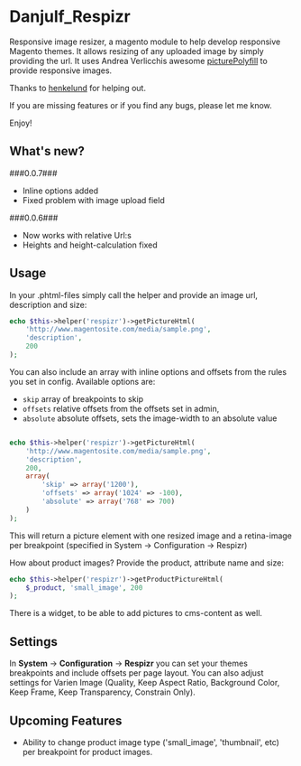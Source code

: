 Danjulf_Respizr
===============
Responsive image resizer, a magento module to help develop responsive Magento themes. It allows resizing of any uploaded image by simply providing the url. It uses Andrea Verlicchis awesome [picturePolyfill](https://github.com/verlok/picturePolyfill) to provide responsive images.

Thanks to [henkelund](https://github.com/henkelund) for helping out.

If you are missing features or if you find any bugs, please let me know.

Enjoy!

What's new?
-----------

###0.0.7###
- Inline options added
- Fixed problem with image upload field

###0.0.6###
- Now works with relative Url:s
- Heights and height-calculation fixed

Usage
-----
In your .phtml-files simply call the helper and provide an image url, description and size:

```php
echo $this->helper('respizr')->getPictureHtml(
    'http://www.magentosite.com/media/sample.png',
    'description',
    200
);
```

You can also include an array with inline options and offsets from the rules you set in config. Available options are:

- ```skip``` array of breakpoints to skip
- ```offsets``` relative offsets from the offsets set in admin,
- ```absolute``` absolute offsets, sets the image-width to an absolute value

```php

echo $this->helper('respizr')->getPictureHtml(
    'http://www.magentosite.com/media/sample.png',
    'description',
    200,
    array(
        'skip' => array('1200'),
        'offsets' => array('1024' => -100),
        'absolute' => array('768' => 700)
    )
);
```

This will return a picture element with one resized image and a retina-image per breakpoint (specified in System -> Configuration -> Respizr)

How about product images? Provide the product, attribute name and size:

```php
echo $this->helper('respizr')->getProductPictureHtml(
    $_product, 'small_image', 200
);
```

There is a widget, to be able to add pictures to cms-content as well.

Settings
--------
In **System** -> **Configuration** -> **Respizr** you can set your themes breakpoints and include offsets per page layout. You can also adjust settings for Varien Image (Quality, Keep Aspect Ratio, Background Color, Keep Frame, Keep Transparency, Constrain Only).

Upcoming Features
-----------------
- Ability to change product image type ('small_image', 'thumbnail', etc) per breakpoint for product images.
